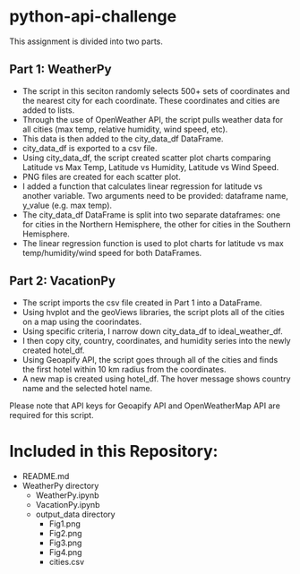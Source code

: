 # python-api-challenge

This assignment is divided into two parts.

## Part 1: WeatherPy
- The script in this seciton randomly selects 500+ sets of coordinates and the nearest city for each coordinate. These coordinates and cities are added to lists.
- Through the use of OpenWeather API, the script pulls weather data for all cities (max temp, relative humidity, wind speed, etc).
- This data is then added to the city_data_df DataFrame.
- city_data_df is exported to a csv file.
- Using city_data_df, the script created scatter plot charts comparing Latitude vs Max Temp, Latitude vs Humidity, Latitude vs Wind Speed.
- PNG files are created for each scatter plot.
- I added a function that calculates linear regression for latitude vs another variable. Two arguments need to be provided: dataframe name, y_value (e.g. max temp).
- The city_data_df DataFrame is split into two separate dataframes: one for cities in the Northern Hemisphere, the other for cities in the Southern Hemisphere.
- The linear regression function is used to plot charts for latitude vs max temp/humidity/wind speed for both DataFrames.

## Part 2: VacationPy
- The script imports the csv file created in Part 1 into a DataFrame.
- Using hvplot and the geoViews libraries, the script plots all of the cities on a map using the coorindates.
- Using specific criteria, I narrow down city_data_df to ideal_weather_df.
- I then copy city, country, coordinates, and humidity series into the newly created hotel_df.
- Using Geoapify API, the script goes through all of the cities and finds the first hotel within 10 km radius from the coordinates.
- A new map is created using hotel_df. The hover message shows country name and the selected hotel name.

Please note that API keys for Geoapify API and OpenWeatherMap API are required for this script.

# Included in this Repository:
  - README.md
  - WeatherPy directory
    - WeatherPy.ipynb
    - VacationPy.ipynb
    - output_data directory
      - Fig1.png
      - Fig2.png
      - Fig3.png
      - Fig4.png
      - cities.csv
